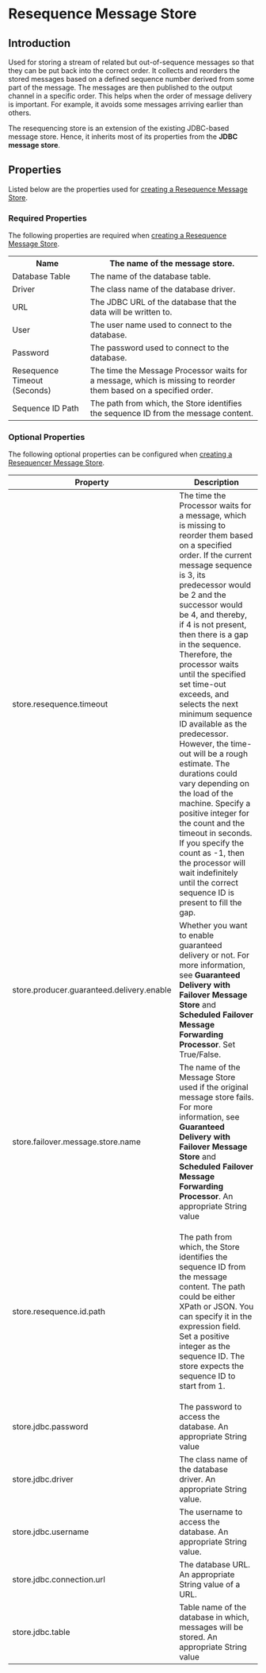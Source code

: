 # Resequence Message Store
## Introduction
Used for storing a stream of related but out-of-sequence messages so that they can be put back into the correct order. It collects and reorders the stored messages based on a defined sequence number derived from some part of the message. The messages are then published to the output channel in a specific order. This helps when the order of message delivery is important. For example, it avoids some messages arriving earlier than others.</br>

The resequencing store is an extension of the existing JDBC-based message store. Hence, it inherits most of its properties from the <b>JDBC message store</b>.

## Properties

Listed below are the properties used for [creating a Resequence Message Store]({{base_path}}/develop/creating-artifacts/creating-a-message-store/).

### Required Properties

The following properties are required when [creating a Resequence Message Store]({{base_path}}/develop/creating-artifacts/creating-a-message-store/).

<table>
  <tr>
    <th>Name</th>
    <th>
      The name of the message store.
    </th>
  </tr>
  <tr>
    <td>Database Table</td>
    <td>
      The name of the database table.
    </td>
  </tr>
  <tr>
    <td>Driver</td>
    <td>
      The class name of the database driver.
    </td>
  </tr>
  <tr>
    <td>URL</td>
    <td>
      The JDBC URL of the database that the data will be written to.
    </td>
  </tr>
  <tr>
    <td>User</td>
    <td>
      The user name used to connect to the database.
    </td>
  </tr>
  <tr>
    <td>Password</td>
    <td>
      The password used to connect to the database.
    </td>
  </tr>
  <tr>
    <td>Resequence Timeout (Seconds)</td>
    <td>
      The time the Message Processor waits for a message, which is missing to reorder them based on a specified order.
    </td>
  </tr>
  <tr>
    <td>Sequence ID Path</td>
    <td>
      The path from which, the Store identifies the sequence ID from the message content.
    </td>
  </tr>
</table>

### Optional Properties

The following optional properties can be configured when [creating a Resequencer Message Store]({{base_path}}/develop/creating-artifacts/creating-a-message-store/).

<table>
   <thead>
      <tr>
         <th>Property</th>
         <th>Description</th>
      </tr>
   </thead>
   <tbody>
      <tr>
         <td>store.resequence.timeout</td>
         <td>
            The time the Processor waits for a message, which is missing to reorder them based on a specified order. If the current message sequence is 3, its predecessor would be 2 and the successor would be 4, and thereby, if 4 is not present, then there is a gap in the sequence. Therefore, the processor waits until the specified set time-out exceeds, and selects the next minimum sequence ID available as the predecessor. However, the time-out will be a rough estimate. The durations could vary depending on the load of the machine. Specify a positive integer for the count and the timeout in seconds. If you specify the count as -1, then the processor will wait indefinitely until the correct sequence ID is present to fill the gap.
         </td>
      </tr>
      <tr>
         <td>
            store.producer.guaranteed.delivery.enable
         </td>
         <td>Whether you want to enable guaranteed delivery or not. For more information, see <b>Guaranteed Delivery with Failover Message Store</b> and <b>Scheduled Failover Message Forwarding Processor</b>. Set True/False.</td>
      </tr>
      <tr>
         <td>
            store.failover.message.store.name</pre>
         </td>
         <td>The name of the Message Store used if the original message store fails. For more information, see <b>Guaranteed Delivery with Failover Message Store</b> and <b>Scheduled Failover Message Forwarding Processor</b>. An appropriate String value</td>
      </tr>
      <tr>
         <td>store.resequence.id.path</td>
         <td>
            <p>The path from which, the Store identifies the sequence ID from the message content. The path could be either XPath or JSON. You can specify it in the expression field. Set a positive integer as the sequence ID. The store expects the sequence ID to start from 1.</p>
         </td>
      </tr>
      <tr>
         <td>store.jdbc.password</td>
         <td>The password to access the database. An appropriate String value</td>
      </tr>
      <tr>
         <td>store.jdbc.driver</td>
         <td>The class name of the database driver. An appropriate String value.</td>
      </tr>
      <tr>
         <td>store.jdbc.username</td>
         <td>The username to access the database. An appropriate String value.</td>
      </tr>
      <tr>
         <td>store.jdbc.connection.url</td>
         <td>The database URL. An appropriate String value of a URL.</td>
      </tr>
      <tr>
         <td>store.jdbc.table</td>
         <td>Table name of the database in which, messages will be stored. An appropriate String value</td>
      </tr>
   </tbody>
</table>